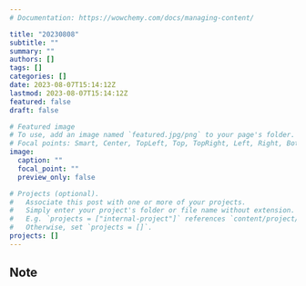 ```yaml
---
# Documentation: https://wowchemy.com/docs/managing-content/

title: "20230808"
subtitle: ""
summary: ""
authors: []
tags: []
categories: []
date: 2023-08-07T15:14:12Z
lastmod: 2023-08-07T15:14:12Z
featured: false
draft: false

# Featured image
# To use, add an image named `featured.jpg/png` to your page's folder.
# Focal points: Smart, Center, TopLeft, Top, TopRight, Left, Right, BottomLeft, Bottom, BottomRight.
image:
  caption: ""
  focal_point: ""
  preview_only: false

# Projects (optional).
#   Associate this post with one or more of your projects.
#   Simply enter your project's folder or file name without extension.
#   E.g. `projects = ["internal-project"]` references `content/project/deep-learning/index.md`.
#   Otherwise, set `projects = []`.
projects: []
---
```


## Note

